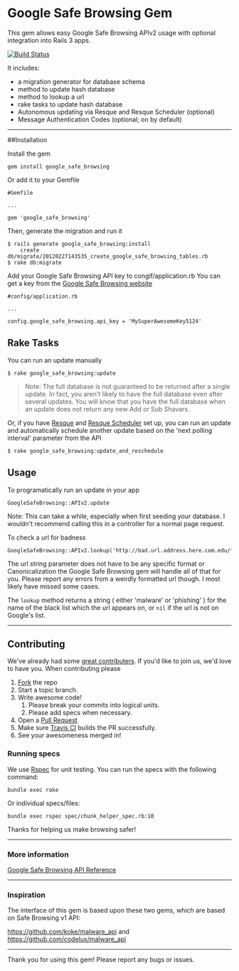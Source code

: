 # Google Safe Browsing Gem

This gem allows easy Google Safe Browsing APIv2 usage with optional integration
into Rails 3 apps.

[![Build
Status](https://travis-ci.org/mobiledefense/google_safe_browsing.png)](https://travis-ci.org//mobiledefense/google_safe_browsing)

It includes:

* a migration generator for database schema
* method to update hash database
* method to lookup a url
* rake tasks to update hash database
* Autonomous updating via Resque and Resque Scheduler (optional)
* Message Authentication Codes (optional; on by default)

----------------------

##Installation

Install the gem

    gem install google_safe_browsing

Or add it to your Gemfile

    #Gemfile

    ...

    gem 'google_safe_browsing'

Then, generate the migration and run it

    $ rails generate google_safe_browsing:install
        create db/migrate/20120227143535_create_google_safe_browsing_tables.rb
    $ rake db:migrate


Add your Google Safe Browsing API key to congif/application.rb
You can get a key from the [Google
Safe Browsing website](http://code.google.com/apis/safebrowsing/key_signup.html)

    #config/application.rb

    ...

    config.google_safe_browsing.api_key = 'MySuperAwesomeKey5124'


## Rake Tasks

You can run an update manually

    $ rake google_safe_browsing:update

> Note: The full database is not guaranteed to be returned after a single update.
  In fact, you aren't likely to have the full database even after several
  updates. You will know that you have the full database when an update does
  not return any new Add or Sub Shavars.

Or, if you have [Resque](https://github.com/defunkt/resque) and
[Resque Scheduler](https://github.com/bvandenbos/resque-scheduler) set up, you
can run an update and automatically schedule another update based on the 'next
polling interval' parameter from the API

    $ rake google_safe_browsing:update_and_reschedule

## Usage

To programatically run an update in your app

    GoogleSafeBrowsing::APIv2.update

Note: This can take a while, especially when first seeding your database. I
wouldn't recommend calling this in a controller for a normal page request.

To check a url for badness

    GoogleSafeBrowsing::APIv2.lookup('http://bad.url.address.here.com.edu/forProfit')

The url string parameter does not have to be any specific format or
Canonicalization the Google Safe Browsing gem will handle all of that for you.
Please report any errors from a weirdly formatted url though. I most likely
have missed some cases.

The `lookup` method returns a string ( either 'malware' or 'phishing' ) for
the name of the black list which the url appears on, or `nil` if the url is
not on Google's list.

----------------

## Contributing

We've already had some [great
contributers](https://github.com/mobiledefense/google_safe_browsing/graphs/contributors).
If you'd like to join us, we'd love to have you. When contributing please

1. [Fork](https://github.com/mobiledefense/google_safe_browsing/fork) the repo
1. Start a topic branch.
1. Write awesome code!
   1. Please break your commits into logical units.
   1. Please add specs when necessary.
1. Open a [Pull
   Request](https://github.com/mobiledefense/google_safe_browsing/pulls)
1. Make sure [Travis
   CI](https://travis-ci.org/mobiledefense/google_safe_browsing)
   builds the PR successfully.
1. See your awesomeness merged in!

### Running specs

We use [Rspec](http://rspec.info/) for unit testing. You can run the specs with
the following command:

    bundle exec rake

Or individual specs/files:

    bundle exec rspec spec/chunk_helper_spec.rb:10


Thanks for helping us make browsing safer!

----------------

### More information

[Google Safe Browsing API Reference](http://code.google.com/apis/safebrowsing/)

----------------

### Inspiration

The interface of this gem is based upon these two gems, which are
based on Safe Browsing v1 API:

https://github.com/koke/malware_api
and
https://github.com/codelux/malware_api

------------------

Thank you for using this gem! Please report any bugs or issues.
